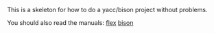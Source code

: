 This is a skeleton for how to do a yacc/bison project without problems.

You should also read the manuals:
[flex](https://westes.github.io/flex/manual/)
[bison](https://www.gnu.org/software/bison/manual/html_node/index.html)
